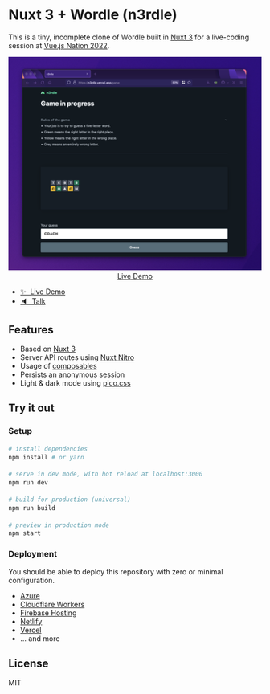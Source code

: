 # Nuxt 3 + Wordle (n3rdle)

This is a tiny, incomplete clone of Wordle built in [Nuxt 3](https://v3.nuxtjs.org/) for a live-coding session at [Vue.js Nation 2022](https://vuejsnation.com/).

<p align="center">
  <a href="https://n3rdle.vercel.app/" target="_blank">
    <img width="1090" alt="Screenshot of a Wordle game in progress" src="https://raw.githubusercontent.com/danielroe/n3rdle/376875b3966029f80f5ed765f994e5a3235214e5/screenshot.png">
    <br>
    Live Demo
  </a>
</p>

- [✨ &nbsp;Live Demo](https://n3rdle.vercel.app/)
- [🔈 &nbsp;Talk](https://www.youtube.com/watch?v=-U8NWGTGNVw)

## Features

- Based on [Nuxt 3](https://v3.nuxtjs.org/)
- Server API routes using [Nuxt Nitro](https://v3.nuxtjs.org/concepts/server-engine)
- Usage of [composables](https://v3.nuxtjs.org/docs/directory-structure/composables)
- Persists an anonymous session
- Light & dark mode using [pico.css](https://picocss.com/docs/)

## Try it out

### Setup

```bash
# install dependencies
npm install # or yarn

# serve in dev mode, with hot reload at localhost:3000
npm run dev

# build for production (universal)
npm run build

# preview in production mode
npm start
```

### Deployment

You should be able to deploy this repository with zero or minimal configuration.

- [Azure](https://v3.nuxtjs.org/docs/deployment/azure)
- [Cloudflare Workers](https://v3.nuxtjs.org/docs/deployment/cloudflare)
- [Firebase Hosting](https://v3.nuxtjs.org/docs/deployment/firebase)
- [Netlify](https://v3.nuxtjs.org/docs/deployment/netlify)
- [Vercel](https://v3.nuxtjs.org/docs/deployment/vercel)
- ... and more

## License

MIT
